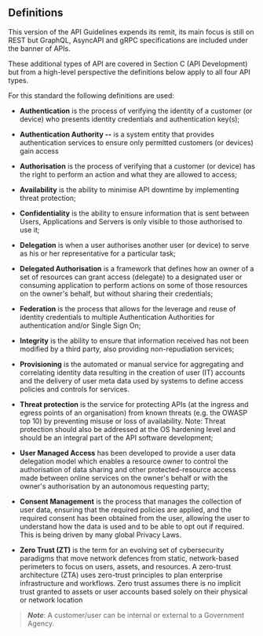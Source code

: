 <!-- order:4 -->
## Definitions

This version of the API Guidelines expends its remit, its main focus is
still on REST but GraphQL, AsyncAPI and gRPC specifications are included
under the banner of APIs.

These additional types of API are covered in Section C (API Development)
but from a high-level perspective the definitions below apply to all
four API types.

For this standard the following definitions are used:

-   **Authentication** is the process of verifying the identity of a
    customer (or device) who presents identity credentials and
    authentication key(s);

-   **Authentication Authority --** is a system entity that provides
    authentication services to ensure only permitted customers (or
    devices) gain access

-   **Authorisation** is the process of verifying that a customer (or
    device) has the right to perform an action and what they are allowed
    to access;

-   **Availability** is the ability to minimise API downtime by
    implementing threat protection;

-   **Confidentiality** is the ability to ensure information that is
    sent between Users, Applications and Servers is only visible to
    those authorised to use it;

-   **Delegation** is when a user authorises another user (or device) to
    serve as his or her representative for a particular task;

-   **Delegated Authorisation** is a framework that defines how an owner
    of a set of resources can grant access (delegate) to a designated
    user or consuming application to perform actions on some of those
    resources on the owner's behalf, but without sharing their
    credentials;

-   **Federation** is the process that allows for the leverage and reuse
    of identity credentials to multiple Authentication Authorities for
    authentication and/or Single Sign On;

-   **Integrity** is the ability to ensure that information received has
    not been modified by a third party, also providing non-repudiation
    services;

-   **Provisioning** is the automated or manual service for aggregating
    and correlating identity data resulting in the creation of user (IT)
    accounts and the delivery of user meta data used by systems to
    define access policies and controls for services.

-   **Threat protection** is the service for protecting APIs (at the
    ingress and egress points of an organisation) from known threats
    (e.g. the OWASP top 10) by preventing misuse or loss of
    availability. Note: Threat protection should also be addressed at
    the OS hardening level and should be an integral part of the API
    software development;

-   **User Managed Access** has been developed to provide a user data
    delegation model which enables a resource owner to control the
    authorisation of data sharing and other protected-resource access
    made between online services on the owner's behalf or with the
    owner's authorisation by an autonomous requesting party;

-   **Consent Management** is the process that manages the collection of
    user data, ensuring that the required policies are applied, and the
    required consent has been obtained from the user, allowing the user
    to understand how the data is used and to be able to opt out if
    required. This is being driven by many global Privacy Laws.

-   **Zero Trust (ZT)** is the term for an evolving set of cybersecurity
    paradigms that move network defences from static, network-based
    perimeters to focus on users, assets, and resources. A zero-trust
    architecture (ZTA) uses zero-trust principles to plan enterprise
    infrastructure and workflows. Zero trust assumes there is no
    implicit trust granted to assets or user accounts based solely on
    their physical or network location

> ***Note***: A customer/user can be internal or external to a
> Government Agency.

